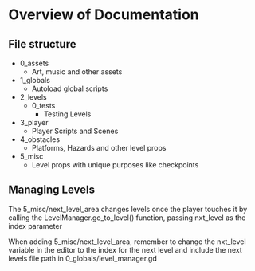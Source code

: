 # Overview of Documentation

## File structure
- 0_assets
    - Art, music and other assets
- 1_globals
    - Autoload global scripts
- 2_levels
    - 0_tests
        - Testing Levels
- 3_player
    - Player Scripts and Scenes
- 4_obstacles
    - Platforms, Hazards and other level props
- 5_misc
    - Level props with unique purposes like checkpoints

## Managing Levels
The 5_misc/next_level_area changes levels once the player touches it by calling the LevelManager.go_to_level() function, passing nxt_level as the index parameter

When adding 5_misc/next_level_area, remember to change the nxt_level variable in the editor to the index for the next level and include the next levels file path in 0_globals/level_manager.gd 